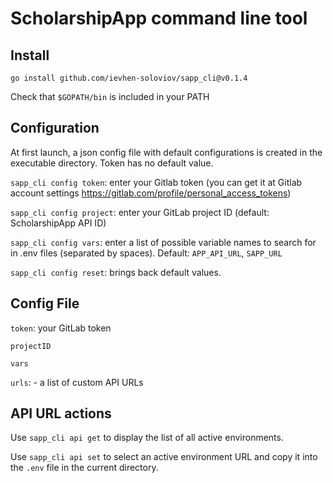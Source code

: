 # ScholarshipApp command line tool

## Install

`go install github.com/ievhen-soloviov/sapp_cli@v0.1.4`

Check that `$GOPATH/bin` is included in your PATH

## Configuration

At first launch, a json config file with default configurations is created in the executable directory. Token has no default value.

`sapp_cli config token`: enter your Gitlab token (you can get it at Gitlab account settings https://gitlab.com/profile/personal_access_tokens)

`sapp_cli config project`: enter your GitLab project ID (default: ScholarshipApp API ID)

`sapp_cli config vars`: enter a list of possible variable names to search for in .env files (separated by spaces). Default: `APP_API_URL`, `SAPP_URL`

`sapp_cli config reset`: brings back default values.

## Config File

`token`: your GitLab token

`projectID`

`vars`

`urls`: - a list of custom API URLs

## API URL actions

Use `sapp_cli api get` to display the list of all active environments.

Use `sapp_cli api set` to select an active environment URL and copy it into the `.env` file in the current directory.
